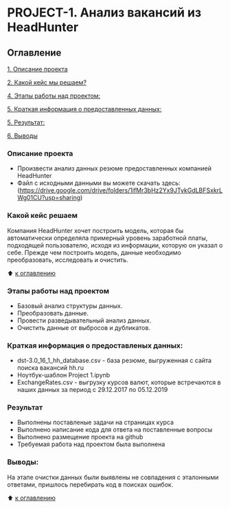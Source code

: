 # PROJECT-1. Анализ вакансий из HeadHunter

## Оглавление
[1. Описание проекта](https://github.com/Py-DST/IDE/tree/master/data/Project-1#описание-проекта)

[2. Какой кейс мы решаем?](https://github.com/Py-DST/IDE/tree/master/data/Project-1#какой-кейс-решаем)

[4. Этапы работы над проектом:](https://github.com/Py-DST/IDE/tree/master/data/Project-1#этапы-работы-над-проектом)

[5. Краткая информация о предоставленных данных:](https://github.com/Py-DST/IDE/tree/master/data/Project-1#краткая-информация-о-предоставленых-данных)

[5. Результат:](https://github.com/Py-DST/IDE/tree/master/data/Project-1#результат)

[6. Выводы](https://github.com/Py-DST/IDE/tree/master/data/Project-1#выводы)


### Описание проекта
- Произвести анализ данных резюме предоставленных компанией HeadHunter
- Файл с исходными данными вы можете скачать здесь: (https://drive.google.com/drive/folders/1ifMr3bHz2Yx9JTykGdLBFSxkrLWg01CU?usp=sharing)

### Какой кейс решаем
Компания HeadHunter хочет построить модель, которая бы автоматически определяла примерный уровень заработной платы, подходящей пользователю, исходя из информации, которую он указал о себе. Прежде чем построить модель, данные необходимо преобразовать, исследовать и очистить.

:arrow_up: [к оглавлению](https://github.com/Py-DST/IDE/tree/master/data/Project-1#оглавление)

### Этапы работы над проектом
- Базовый анализ структуры данных.
- Преобразовать данные.
- Провести разведывательный анализ данных.
- Очистить данные от выбросов и дубликатов.

### Краткая информация о предоставленых данных:

* dst-3.0_16_1_hh_database.csv - база резюме, выгруженная с сайта поиска вакансий hh.ru
* Ноутбук-шаблон Project 1.ipynb
* ExchangeRates.csv - выгрузку курсов валют, которые встречаются в наших данных за период с 29.12.2017 по 05.12.2019

### Результат
- Выполнены поставленые задачи на страницах курса 
- Выполнено написание кода для ответа на поставленные вопросы
- Выполнено размещение проекта на github
- Требуемая работа над проектом была выполнена

### Выводы:
 На этапе очистки данных были выявлены не совпадения с эталонными ответами, пришлось перебирать код в поисках ошибок.
 

:arrow_up: [к оглавлению](https://github.com/Py-DST/IDE/tree/master/data/Project-1#оглавление)